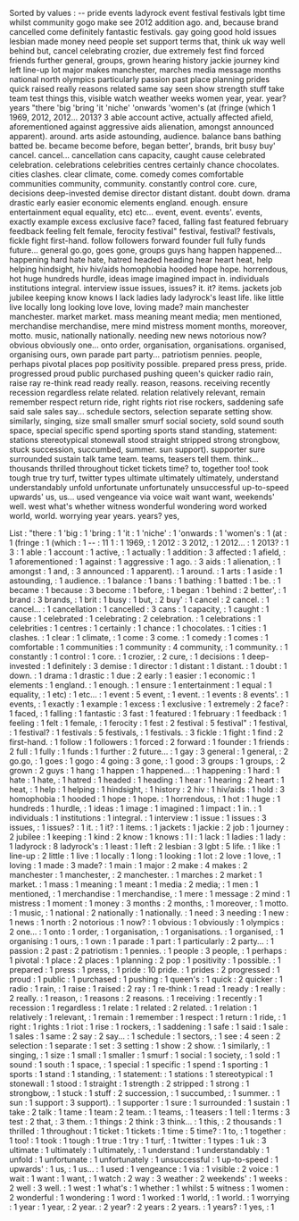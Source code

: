 Sorted by values :
-- pride events ladyrock event festival festivals lgbt time whilst community gogo make see 2012 addition ago. and, because brand cancelled come definitely fantastic festivals. gay going good hold issues lesbian made money need people set support terms that, think uk way well behind but, cancel celebrating crozier, due extremely fest find forced friends further general, groups, grown hearing history jackie journey kind left line-up lot major makes manchester, marches media message months national north olympics particularly passion past place planning prides quick raised really reasons related same say seen show strength stuff take team test things this, visible watch weather weeks women year, year. year? years "there 'big 'bring 'it 'niche' 'onwards 'women's (at (fringe (which 1 1969, 2012, 2012... 2013? 3 able account active, actually affected afield, aforementioned against aggressive aids alienation, amongst announced apparent). around. arts aside astounding, audience. balance bans bathing batted be. became become before, began better', brands, brit busy buy' cancel. cancel... cancellation cans capacity, caught cause celebrated celebration. celebrations celebrities centres certainly chance chocolates. cities clashes. clear climate, come. comedy comes comfortable communities community, community. constantly control core. cure, decisions deep-invested demise director distant distant. doubt down. drama drastic early easier economic elements england. enough. ensure entertainment equal equality, etc) etc... event, event. events'. events, exactly example excess exclusive face? faced, falling fast featured february feedback feeling felt female, ferocity festival" festival, festival? festivals, fickle fight first-hand. follow followers forward founder full fully funds future... general go.go, goes gone, groups guys hang happen happened... happening hard hate hate, hatred headed heading hear heart heat, help helping hindsight, hiv hiv/aids homophobia hooded hope hope. horrendous, hot huge hundreds hurdle, ideas image imagined impact in. individuals institutions integral. interview issue issues, issues? it. it? items. jackets job jubilee keeping know knows l lack ladies lady ladyrock's least life. like little live locally long looking love love, loving made? main manchester manchester. market market. mass meaning meant media; men mentioned, merchandise merchandise, mere mind mistress moment months, moreover, motto. music, nationally nationally. needing new news notorious now? obvious obviously one... onto order, organisation, organisations. organised, organising ours, own parade part party... patriotism pennies. people, perhaps pivotal places pop positivity possible. prepared press press, pride. progressed proud public purchased pushing queen's quicker radio rain, raise ray re-think read ready really. reason, reasons. receiving recently recession regardless relate related. relation relatively relevant, remain remember respect return ride, right rights riot rise rockers, saddening safe said sale sales say... schedule sectors, selection separate setting show. similarly, singing, size small smaller smurf social society, sold sound south space, special specific spend sporting sports stand standing, statement: stations stereotypical stonewall stood straight stripped strong strongbow, stuck succession, succumbed, summer. sun support). supporter sure surrounded sustain talk tame team. teams, teasers tell them. think... thousands thrilled throughout ticket tickets time? to, together too! took tough true try turf, twitter types ultimate ultimately ultimately, understand understandably unfold unfortunate unfortunately unsuccessful up-to-speed upwards' us, us... used vengeance via voice wait want want, weekends' well. west what's whether witness wonderful wondering word worked world, world. worrying year years. years? yes, 

List :
"there : 1
'big : 1
'bring : 1
'it : 1
'niche' : 1
'onwards : 1
'women's : 1
(at : 1
(fringe : 1
(which : 1
-- : 11
1 : 1
1969, : 1
2012 : 3
2012, : 1
2012... : 1
2013? : 1
3 : 1
able : 1
account : 1
active, : 1
actually : 1
addition : 3
affected : 1
afield, : 1
aforementioned : 1
against : 1
aggressive : 1
ago. : 3
aids : 1
alienation, : 1
amongst : 1
and, : 3
announced : 1
apparent). : 1
around. : 1
arts : 1
aside : 1
astounding, : 1
audience. : 1
balance : 1
bans : 1
bathing : 1
batted : 1
be. : 1
became : 1
because : 3
become : 1
before, : 1
began : 1
behind : 2
better', : 1
brand : 3
brands, : 1
brit : 1
busy : 1
but, : 2
buy' : 1
cancel : 2
cancel. : 1
cancel... : 1
cancellation : 1
cancelled : 3
cans : 1
capacity, : 1
caught : 1
cause : 1
celebrated : 1
celebrating : 2
celebration. : 1
celebrations : 1
celebrities : 1
centres : 1
certainly : 1
chance : 1
chocolates. : 1
cities : 1
clashes. : 1
clear : 1
climate, : 1
come : 3
come. : 1
comedy : 1
comes : 1
comfortable : 1
communities : 1
community : 4
community, : 1
community. : 1
constantly : 1
control : 1
core. : 1
crozier, : 2
cure, : 1
decisions : 1
deep-invested : 1
definitely : 3
demise : 1
director : 1
distant : 1
distant. : 1
doubt : 1
down. : 1
drama : 1
drastic : 1
due : 2
early : 1
easier : 1
economic : 1
elements : 1
england. : 1
enough. : 1
ensure : 1
entertainment : 1
equal : 1
equality, : 1
etc) : 1
etc... : 1
event : 5
event, : 1
event. : 1
events : 8
events'. : 1
events, : 1
exactly : 1
example : 1
excess : 1
exclusive : 1
extremely : 2
face? : 1
faced, : 1
falling : 1
fantastic : 3
fast : 1
featured : 1
february : 1
feedback : 1
feeling : 1
felt : 1
female, : 1
ferocity : 1
fest : 2
festival : 5
festival" : 1
festival, : 1
festival? : 1
festivals : 5
festivals, : 1
festivals. : 3
fickle : 1
fight : 1
find : 2
first-hand. : 1
follow : 1
followers : 1
forced : 2
forward : 1
founder : 1
friends : 2
full : 1
fully : 1
funds : 1
further : 2
future... : 1
gay : 3
general : 1
general, : 2
go.go, : 1
goes : 1
gogo : 4
going : 3
gone, : 1
good : 3
groups : 1
groups, : 2
grown : 2
guys : 1
hang : 1
happen : 1
happened... : 1
happening : 1
hard : 1
hate : 1
hate, : 1
hatred : 1
headed : 1
heading : 1
hear : 1
hearing : 2
heart : 1
heat, : 1
help : 1
helping : 1
hindsight, : 1
history : 2
hiv : 1
hiv/aids : 1
hold : 3
homophobia : 1
hooded : 1
hope : 1
hope. : 1
horrendous, : 1
hot : 1
huge : 1
hundreds : 1
hurdle, : 1
ideas : 1
image : 1
imagined : 1
impact : 1
in. : 1
individuals : 1
institutions : 1
integral. : 1
interview : 1
issue : 1
issues : 3
issues, : 1
issues? : 1
it. : 1
it? : 1
items. : 1
jackets : 1
jackie : 2
job : 1
journey : 2
jubilee : 1
keeping : 1
kind : 2
know : 1
knows : 1
l : 1
lack : 1
ladies : 1
lady : 1
ladyrock : 8
ladyrock's : 1
least : 1
left : 2
lesbian : 3
lgbt : 5
life. : 1
like : 1
line-up : 2
little : 1
live : 1
locally : 1
long : 1
looking : 1
lot : 2
love : 1
love, : 1
loving : 1
made : 3
made? : 1
main : 1
major : 2
make : 4
makes : 2
manchester : 1
manchester, : 2
manchester. : 1
marches : 2
market : 1
market. : 1
mass : 1
meaning : 1
meant : 1
media : 2
media; : 1
men : 1
mentioned, : 1
merchandise : 1
merchandise, : 1
mere : 1
message : 2
mind : 1
mistress : 1
moment : 1
money : 3
months : 2
months, : 1
moreover, : 1
motto. : 1
music, : 1
national : 2
nationally : 1
nationally. : 1
need : 3
needing : 1
new : 1
news : 1
north : 2
notorious : 1
now? : 1
obvious : 1
obviously : 1
olympics : 2
one... : 1
onto : 1
order, : 1
organisation, : 1
organisations. : 1
organised, : 1
organising : 1
ours, : 1
own : 1
parade : 1
part : 1
particularly : 2
party... : 1
passion : 2
past : 2
patriotism : 1
pennies. : 1
people : 3
people, : 1
perhaps : 1
pivotal : 1
place : 2
places : 1
planning : 2
pop : 1
positivity : 1
possible. : 1
prepared : 1
press : 1
press, : 1
pride : 10
pride. : 1
prides : 2
progressed : 1
proud : 1
public : 1
purchased : 1
pushing : 1
queen's : 1
quick : 2
quicker : 1
radio : 1
rain, : 1
raise : 1
raised : 2
ray : 1
re-think : 1
read : 1
ready : 1
really : 2
really. : 1
reason, : 1
reasons : 2
reasons. : 1
receiving : 1
recently : 1
recession : 1
regardless : 1
relate : 1
related : 2
related. : 1
relation : 1
relatively : 1
relevant, : 1
remain : 1
remember : 1
respect : 1
return : 1
ride, : 1
right : 1
rights : 1
riot : 1
rise : 1
rockers, : 1
saddening : 1
safe : 1
said : 1
sale : 1
sales : 1
same : 2
say : 2
say... : 1
schedule : 1
sectors, : 1
see : 4
seen : 2
selection : 1
separate : 1
set : 3
setting : 1
show : 2
show. : 1
similarly, : 1
singing, : 1
size : 1
small : 1
smaller : 1
smurf : 1
social : 1
society, : 1
sold : 1
sound : 1
south : 1
space, : 1
special : 1
specific : 1
spend : 1
sporting : 1
sports : 1
stand : 1
standing, : 1
statement: : 1
stations : 1
stereotypical : 1
stonewall : 1
stood : 1
straight : 1
strength : 2
stripped : 1
strong : 1
strongbow, : 1
stuck : 1
stuff : 2
succession, : 1
succumbed, : 1
summer. : 1
sun : 1
support : 3
support). : 1
supporter : 1
sure : 1
surrounded : 1
sustain : 1
take : 2
talk : 1
tame : 1
team : 2
team. : 1
teams, : 1
teasers : 1
tell : 1
terms : 3
test : 2
that, : 3
them. : 1
things : 2
think : 3
think... : 1
this, : 2
thousands : 1
thrilled : 1
throughout : 1
ticket : 1
tickets : 1
time : 5
time? : 1
to, : 1
together : 1
too! : 1
took : 1
tough : 1
true : 1
try : 1
turf, : 1
twitter : 1
types : 1
uk : 3
ultimate : 1
ultimately : 1
ultimately, : 1
understand : 1
understandably : 1
unfold : 1
unfortunate : 1
unfortunately : 1
unsuccessful : 1
up-to-speed : 1
upwards' : 1
us, : 1
us... : 1
used : 1
vengeance : 1
via : 1
visible : 2
voice : 1
wait : 1
want : 1
want, : 1
watch : 2
way : 3
weather : 2
weekends' : 1
weeks : 2
well : 3
well. : 1
west : 1
what's : 1
whether : 1
whilst : 5
witness : 1
women : 2
wonderful : 1
wondering : 1
word : 1
worked : 1
world, : 1
world. : 1
worrying : 1
year : 1
year, : 2
year. : 2
year? : 2
years : 2
years. : 1
years? : 1
yes, : 1
